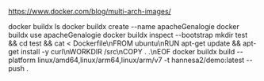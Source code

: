 https://www.docker.com/blog/multi-arch-images/

docker buildx ls
docker buildx create --name apacheGenalogie
docker buildx use apacheGenalogie
docker buildx inspect --bootstrap
mkdir test && cd test && cat <<EOF > Dockerfile\nFROM ubuntu\nRUN apt-get update && apt-get install -y curl\nWORKDIR /src\nCOPY . .\nEOF
docker buildx build --platform linux/amd64,linux/arm64,linux/arm/v7 -t hannesa2/demo:latest --push .
